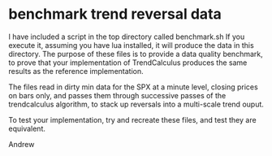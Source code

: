 # benchmark trend reversal data

I have included a script in the top directory called benchmark.sh
If you execute it, assuming you have lua installed, it will produce the data in this directory.
The purpose of these files is to provide a data quality benchmark, to prove that your implementation of TrendCalculus 
produces the same results as the reference implementation.

The files read in dirty min data for the SPX at a minute level, closing prices on bars only, and passes them through successive 
passes of the trendcalculus algorithm, to stack up reversals into a multi-scale trend ouput.

To test your implementation, try and recreate these files, and test they are equivalent.

Andrew
